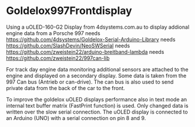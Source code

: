 # Goldelox997Frontdisplay
Using a uOLED-160-G2 Display from 4dsystems.com.au  to display addional engine data from a Porsche 997
needs https://github.com/4dsystems/Goldelox-Serial-Arduino-Library
needs https://github.com/SlashDevin/NeoSWSerial
needs https://github.com/zweistein22/arduino-breitband-lambda
needs https://github.com/zweistein22/997can-lib

For track day engine data monitoring additional  sensors are attached to the engine and displayed on a secondary display.
Some data is taken from the 997 Can bus (Antrieb or can-drive).  The can bus is also used to send private data from the back of the car to the front.

To improve the goldelox uOLED displays performance also in text mode an internal text buffer matrix (FastPrint function) is used. Only changed data is written over the slow serial connection. The uOLED display is connected to an Arduino (UNO)  with a serial connection on pin 8 and 9.

